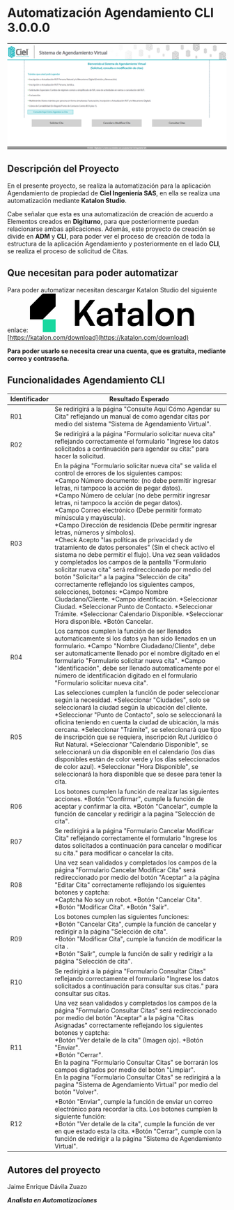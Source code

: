 # **Automatización Agendamiento CLI 3.0.0.0**
![![agendamientocli](agendamiento3000.png)](Agendamiento%20CLI.png)

## Descripción del Proyecto

En el presente proyecto, se realiza la automatización para la aplicación Agendamiento de propiedad de **Ciel Ingeniería SAS**, en ella se realiza una automatización mediante **Katalon Studio**.

Cabe señalar que esta es una automatización de creación de acuerdo a Elementos creados en **Digiturno**, para que posteriormente puedan relacionarse ambas aplicaciones. Además, este proyecto de creación se divide en **ADM** y **CLI**, para poder ver el proceso de creación de toda la estructura de la aplicación Agendamiento y posteriormente en el lado **CLI**, se realiza el proceso de solicitud de Citas.

## Que necesitan para poder automatizar

Para poder automatizar necesitan descargar Katalon Studio del siguiente enlace:
![Katalon Logo](katalon-logo.png)
[https://katalon.com/download](https://katalon.com/download)

**Para poder usarlo se necesita crear una cuenta, que es gratuita, mediante correo y contraseña.**

## Funcionalidades Agendamiento CLI
| Identificador | Resultado Esperado                                                                                                                                                                                                                                                                                                                                                                                                                                                                                                                                                                                                                                                                                                                                                                                                                                                                                                                                                                                                                                                                                                                                                                                                                                                                                                                                                                                                                                                                                                                                                                                                                                                                                                                                                                                                                                                                                                                                                                                                                                                                                                                                                                                                                                                                                                                                                                                                                                                                                                                                                                                                                                                                                                                                                                                                                                                                                                                                                                                                                                                                                                                                                                                                                                                                                                                                                                                                                          |
|---------------|---------------------------------------------------------------------------------------------------------------------------------------------------------------------------------------------------------------------------------------------------------------------------------------------------------------------------------------------------------------------------------------------------------------------------------------------------------------------------------------------------------------------------------------------------------------------------------------------------------------------------------------------------------------------------------------------------------------------------------------------------------------------------------------------------------------------------------------------------------------------------------------------------------------------------------------------------------------------------------------------------------------------------------------------------------------------------------------------------------------------------------------------------------------------------------------------------------------------------------------------------------------------------------------------------------------------------------------------------------------------------------------------------------------------------------------------------------------------------------------------------------------------------------------------------------------------------------------------------------------------------------------------------------------------------------------------------------------------------------------------------------------------------------------------------------------------------------------------------------------------------------------------------------------------------------------------------------------------------------------------------------------------------------------------------------------------------------------------------------------------------------------------------------------------------------------------------------------------------------------------------------------------------------------------------------------------------------------------------------------------------------------------------------------------------------------------------------------------------------------------------------------------------------------------------------------------------------------------------------------------------------------------------------------------------------------------------------------------------------------------------------------------------------------------------------------------------------------------------------------------------------------------------------------------------------------------------------------------------------------------------------------------------------------------------------------------------------------------------------------------------------------------------------------------------------------------------------------------------------------------------------------------------------------------------------------------------------------------------------------------------------------------------------------------------------------------|
| R01           | Se redirigirá a la página "Consulte Aquí Cómo Agendar su Cita" reflejando un manual de como agendar citas por medio del sistema "Sistema de Agendamiento Virtual".                                                                                                                                                                                                                                                                                                                                                                                                                                                                                                                                                                                                                                                                                                                                                                                                                                                                                                                                                                                                                                                                                                                                                                                                                                                                                                                                                                                                                                                                                                                                                                                                                                                                                                                                                                                                                                                                                                                                                                                                                                                                                                                                                                                                                                                                                                                                                                                                                                                                                                                                                                                                                                                                                                                                                                                                                                                                                                                                                                                                                                                                                                                                                                                                                                                                          |
| R02           | Se redirigirá a la página "Formulario solicitar nueva cita" reflejando correctamente el formulario "Ingrese los datos solicitados a continuación para agendar su cita:" para hacer la solicitud.                                                                                                                                                                                                                                                                                                                                                                                                                                                                                                                                                                                                                                                                                                                                                                                                                                                                                                                                                                                                                                                                                                                                                                                                                                                                                                                                                                                                                                                                                                                                                                                                                                                                                                                                                                                                                                                                                                                                                                                                                                                                                                                                                                                                                                                                                                                                                                                                                                                                                                                                                                                                                                                                                                                                                                                                                                                                                                                                                                                                                                                                                                                                                                                                                                            |
| R03           |  En la página "Formulario solicitar nueva cita" se valida el control de errores de los siguientes campos:<br> *Campo Número documento: (no debe permitir ingresar letras, ni tampoco la acción de pegar datos).<br>*Campo Número de celular (no debe permitir ingresar letras, ni tampoco la acción de pegar datos).<br>*Campo Correo electrónico (Debe permitir formato minúscula y mayúscula).<br>*Campo Dirección de residencia (Debe permitir ingresar letras, números y símbolos).<br>*Check Acepto "las políticas de privacidad y de tratamiento de datos personales" (Sin el check activo el sistema no debe permitir el flujo).                                                                       Una vez sean validados y completados los campos de la pantalla "Formulario solicitar nueva cita" será redireccionado por medio del botón "Solicitar" a la pagina "Selección de cita" correctamente reflejando los siguientes campos, selecciones, botones:                                                                                                                                                                                                                                       *Campo Nombre Ciudadano/Cliente.                                                                                                                                                                                                                                                                                     *Campo identificación.                                                                                                                                                                                                                                                                                                      *Seleccionar Ciudad.                                                                                                                                                                                                                                                                                          *Seleccionar Punto de Contacto.                                                                                                                                                                                                                                                               *Seleccionar Trámite.                                                                                                                                                                                                                                                                                         *Seleccionar Calendario Disponible.                                                                                                                                                                                                                                                                              *Seleccionar Hora disponible.                                                                                                                                                                                                                                                                                   *Botón Cancelar. |
| R04           | Los campos cumplen la función de ser llenados automaticamente si los datos ya han sido llenados en un formulario.                                                                                                                    *Campo "Nombre Ciudadano/Cliente", debe ser automaticamente llenado por el nombre digitado en el formulario "Formulario solicitar nueva cita".                                                                                                                        *Campo "Identificación", debe ser llenado automaticamente  por el número de identificación digitado en el formulario "Formulario solicitar nueva cita".                                                                                                                                                                                                                                                                                                                                                                                                                                                                                                                                                                                                                                                                                                                                                                                                                                                                                                                                                                                                                                                                                                                                                                                                                                                                                                                                                                                                                                                                                                                                                                                                                                                                                                                                                                                                                                                                                                                                                                                                                                                                                                                                                                                                                                                                                                                                                                                                                                                                                                                                                                                                                                                                                                                                                                          |
| R05           | Las selecciones cumplen la función de poder seleccionar según la necesidad.                                                                                                                                          *Seleccionar "Ciudades", solo se seleccionará la ciudad según la ubicación del cliente.                                                                                                                                                                                                                                           *Seleccionar "Punto de Contacto", solo se seleccionará la oficina teniendo en cuenta la ciudad de ubicación, la más cercana.                                                                                                           *Seleccionar "Trámite",  se seleccionará que tipo de inscripción que se requiera, inscripción Rut Jurídico ó Rut Natural.                                                                                                   *Seleccionar "Calendario Disponible", se seleccionará un día disponible en el calendario (los días disponibles están de color verde y los días seleccionados de color azul).                                                                                                                                                                                    *Seleccionar "Hora Disponible", se seleccionará la hora disponible que se desee para tener la cita.                                                                                                                                                                                                                                                                                                                                                                                                                                                                                                                                                                                                                                                                                                                                                                                                                                                                                                                                                                                                                                                                                                                                                                                                                                                                                                                                                                                                                                                                                                                                                                                                                                                                                                                                                                                                                                                                                                                                               |
| R06           | Los botones cumplen la función de realizar las siguientes acciones.                                                                                                                                                                                                              *Botón "Confirmar", cumple la función de aceptar y confirmar la cita.                                                                                                                                                                                                               *Botón "Cancelar",  cumple la función de cancelar y redirigir a la pagina "Selección de cita".                                                                                                                                                                                                                                                                                                                                                                                                                                                                                                                                                                                                                                                                                                                                                                                                                                                                                                                                                                                                                                                                                                                                                                                                                                                                                                                                                                                                                                                                                                                                                                                                                                                                                                                                                                                                                                                                                                                                                                                                                                                                                                                                                                                                                                                                                                                                                                                                                                                                                                                                                                                                                                                                                                                                                                         |
| R07           | Se redirigirá a la página "Formulario Cancelar Modificar Cita" reflejando correctamente el formulario "Ingrese los datos solicitados a continuación para cancelar o modificar su cita." para modificar o cancelar la cita.                                                                                                                                                                                                                                                                                                                                                                                                                                                                                                                                                                                                                                                                                                                                                                                                                                                                                                                                                                                                                                                                                                                                                                                                                                                                                                                                                                                                                                                                                                                                                                                                                                                                                                                                                                                                                                                                                                                                                                                                                                                                                                                                                                                                                                                                                                                                                                                                                                                                                                                                                                                                                                                                                                                                                                                                                                                                                                                                                                                                                                                                                                                                                                                                                  |
| R08           | Una vez sean validados y completados los campos de la página "Formulario Cancelar Modificar Cita" será redireccionado por medio del botón "Aceptar" a la página "Editar Cita" correctamente reflejando los siguientes botones y captcha:                                                                                                                                                                                                                            <br>*Captcha No soy un robot.                                                                                                                                                                                                                                                                                                                                   *Botón "Cancelar Cita".                                                                                                                                                                                                                                                                                                                                      *Botón "Modificar Cita".                                                                                                                                                                                                                                                                                                                                      *Botón "Salir".                                                                                                                                                                                                                                                                                                                                                                                                                                                                                                                                                                                                                                                                                                                                                                                                                                                                                                                                                                                                                                                                                                                                                                                                                                                                                                                                                                                                                                                                                                                                                                                                                                                                                                                                                                                                                                                              |
| R09           | Los botones cumplen las siguientes funciones:                                                                                                                                                                                                                                   <br>*Botón "Cancelar Cita",  cumple la función de cancelar y redirigir a la página "Selección de cita".              <br>*Botón "Modificar Cita", cumple la función de modificar la cita .                                                                                                                                                                                 <br>*Botón "Salir",  cumple la función de salir y redirigir a la página "Selección de cita".                                                                                                                                                                                                                                                                                                                                                                                                                                                                                                                                                                                                                                                                                                                                                                                                                                                                                                                                                                                                                                                                                                                                                                                                                                                                                                                                                                                                                                                                                                                                                                                                                                                                                                                                                                                                                                                                                                                                                                                                                                                                                                                                                                                                                                                                                                                                                                                                                                                                                                                                                                                                                                                                                     |
| R10           | Se redirigirá a la página "Formulario Consultar Citas" reflejando correctamente el formulario "Ingrese los datos solicitados a continuación para consultar sus citas." para consultar sus citas.                                                                                                                                                                                                                                                                                                                                                                                                                                                                                                                                                                                                                                                                                                                                                                                                                                                                                                                                                                                                                                                                                                                                                                                                                                                                                                                                                                                                                                                                                                                                                                                                                                                                                                                                                                                                                                                                                                                                                                                                                                                                                                                                                                                                                                                                                                                                                                                                                                                                                                                                                                                                                                                                                                                                                                                                                                                                                                                                                                                                                                                                                                                                                                                                                                            |
| R11           | Una vez sean validados y completados los campos de la página "Formulario Consultar Citas" será redireccionado por medio del botón "Aceptar" a la página "Citas Asignadas" correctamente reflejando los siguientes botones y captcha:                                                                                                                                                                                                                      <br>*Botón "Ver detalle de la cita" (Imagen ojo).                                                                                                                                                                                                                                                                                                                                                                        *Botón "Enviar".                                                                                                                                                                                                                                                                                                                                      <br>*Botón "Cerrar".  <br>En la pagina "Formulario Consultar Citas" se borrarán los campos digitados por medio del botón "Limpiar".        <br>En la pagina "Formulario Consultar Citas" se redirigirá a la pagina "Sistema de Agendamiento Virtual" por medio del botón "Volver".                                                                                                                                                                                                                                                                                                                                                                                                                                                                                                                                                                                                                                                                                                                                                                                                                                                                                                                                                                                                                                                                                                                                                                                                                                                                                                                                                                                                                                                                                                                                                                                                                                                                                                                                                                                                                                                                                                                 |
| R12           | *Botón "Enviar", cumple la función de enviar un correo electrónico para recordar la cita.              Los botones cumplen la siguiente función:                                                                                                                                                                                                                                                               <br>*Botón "Ver detalle de la cita",  cumple la función de ver en que estado esta la cita.                                                                                                                                                                                                                                                                                                                                                                                                                                      *Botón "Cerrar", cumple con la función de redirigir a la página "Sistema de Agendamiento Virtual".                                                                                                                                                                                                                                                                                                                                                                                                                                                                                                                                                                                                                                                                                                                                                                                                                                                                                                                                                                                                                                                                                                                                                                                                                                                                                                                                                                                                                                                                                                                                                                                                                                                                                                                                                                                                                                                                                                                                                                                                                                                                                                                                                                                                                                                                                                                                                                                           |










## Autores del proyecto

Jaime Enrique Dávila Zuazo

***Analista en Automatizaciones***